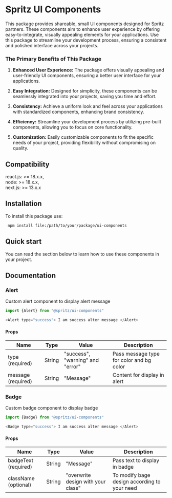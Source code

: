 # Spritz UI Components

This package provides shareable, small UI components designed for Spritz partners. These components aim to enhance user experience by offering easy-to-integrate, visually appealing elements for your applications. Use this package to streamline your development process, ensuring a consistent and polished interface across your projects.

### The Primary Benefits of This Package

1. **Enhanced User Experience:** The package offers visually appealing and user-friendly UI components, ensuring a better user interface for your applications.

2. **Easy Integration:** Designed for simplicity, these components can be seamlessly integrated into your projects, saving you time and effort.

3. **Consistency:** Achieve a uniform look and feel across your applications with standardized components, enhancing brand consistency.

4. **Efficiency:** Streamline your development process by utilizing pre-built components, allowing you to focus on core functionality.

5. **Customization:** Easily customizable components to fit the specific needs of your project, providing flexibility without compromising on quality.

## Compatibility

react.js: >= 18.x.x,  
node: >= 18.x.x,  
next.js: >= 13.x.x 

## Installation

To install this package use:

```bash
 npm install file:/path/to/your/package/ui-components
```

## Quick start

You can read the section below to learn how to use these components in your project.


## Documentation

### Alert

Custom alert component to display alert message

```Javascript
import {Alert} from "@spritz/ui-components"

<Alert type="success"> I am success alter message </Alert>
```

#### Props
| Name                | Type   | Value                                | Description                                   |
|---------------------|--------|--------------------------------------|-----------------------------------------------|
| type (required)     | String | "success", "warning" and "error"     | Pass message type for color and bg color      |
| message (required)  | String | "Message"                            | Content for display in alert

### Badge

Custom badge component to display badge

```Javascript
import {Badge} from "@spritz/ui-components"

<Badge type="success"> I am success alter message </Alert>
```

#### Props
| Name                | Type   | Value                                | Description                                   |
|---------------------|--------|--------------------------------------|-----------------------------------------------|
| badgeText (required)     | String | "Message"      | Pass text to display in badge      |
| className (optional)  | String | "overwrite design with your class" | To modify bage design according to your need |

